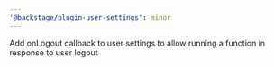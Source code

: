 ```yaml
---
'@backstage/plugin-user-settings': minor
---
```


Add onLogout callback to user settings to allow running a function in response to user logout
